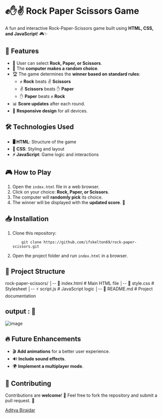# ✊✋✌ Rock Paper Scissors Game

A fun and interactive Rock-Paper-Scissors game built using **HTML, CSS, and JavaScript**! 🎮✨

## 🚀 Features
- 🎯 User can select **Rock, Paper, or Scissors**.
- 🤖 The **computer makes a random choice**.
- 🏆 The game determines the **winner based on standard rules**:
  - ✊ **Rock** beats ✌ **Scissors**
  - ✌ **Scissors** beats ✋ **Paper**
  - ✋ **Paper** beats ✊ **Rock**
- 📊 **Score updates** after each round.
- 📱 **Responsive design** for all devices.

## 🛠 Technologies Used
- **🖥 HTML**: Structure of the game
- **🎨 CSS**: Styling and layout
- **⚡ JavaScript**: Game logic and interactions

## 🎮 How to Play
1. Open the `index.html` file in a web browser.
2. Click on your choice: **Rock, Paper, or Scissors**.
3. The computer will **randomly pick** its choice.
4. The winner will be displayed with the **updated score**. 🏅

## 📥 Installation
1. Clone this repository:

           git clone https://github.com/ifskelton69/rock-paper-scissors.git
   
3. Open the project folder and run `index.html` in a browser.

## 📁 Project Structure
rock-paper-scissors/
│-- 📄 index.html  # Main HTML file
│-- 🎨 style.css   # Stylesheet
│-- ⚡ script.js   # JavaScript logic
│-- 📜 README.md   # Project documentation

## output : 📩

![image](https://github.com/user-attachments/assets/8f0c7d59-0ee0-4085-9832-58f83d53cdb4)


## 🔥 Future Enhancements
- 🎬 **Add animations** for a better user experience.
- 🔊 **Include sound effects**.
- 🌍 **Implement a multiplayer mode**.

## 🤝 Contributing
Contributions are **welcome**! 🎉 Feel free to fork the repository and submit a pull request. 🚀

[Aditya Birajdar](https://github.com/ifskelton69)

